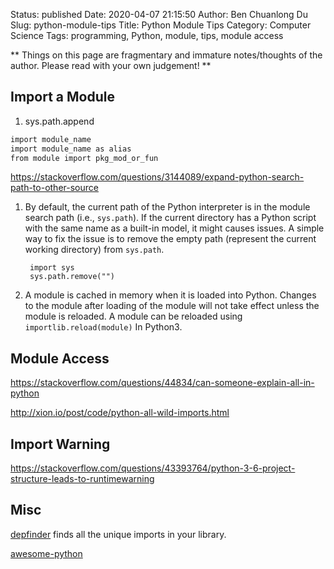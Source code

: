 Status: published
Date: 2020-04-07 21:15:50
Author: Ben Chuanlong Du
Slug: python-module-tips
Title: Python Module Tips
Category: Computer Science
Tags: programming, Python, module, tips, module access

**
Things on this page are
fragmentary and immature notes/thoughts of the author.
Please read with your own judgement!
**

## Import a Module

1. sys.path.append

```bash
import module_name
import module_name as alias
from module import pkg_mod_or_fun
```

https://stackoverflow.com/questions/3144089/expand-python-search-path-to-other-source


1. By default, 
    the current path of the Python interpreter is in the module search path (i.e., `sys.path`).
    If the current directory has a Python script 
    with the same name as a built-in model, 
    it might causes issues. 
    A simple way to fix the issue is to remove the empty path 
    (represent the current working directory)
    from `sys.path`.

        import sys
        sys.path.remove("")

2. A module is cached in memory when it is loaded into Python.
    Changes to the module after loading of the module will not take effect
	unless the module is reloaded.
	A module can be reloaded using `importlib.reload(module)` In Python3.

## Module Access

https://stackoverflow.com/questions/44834/can-someone-explain-all-in-python

http://xion.io/post/code/python-all-wild-imports.html



## Import Warning

https://stackoverflow.com/questions/43393764/python-3-6-project-structure-leads-to-runtimewarning


## Misc

[depfinder](https://github.com/ericdill/depfinder) finds all the unique imports in your library.

[awesome-python](https://github.com/uhub/awesome-python)